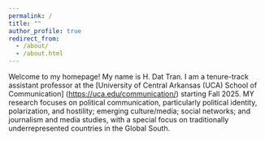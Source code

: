 ```yaml
---
permalink: /
title: ""
author_profile: true
redirect_from: 
  - /about/
  - /about.html
---
```


Welcome to my homepage!
My name is H. Dat Tran. I am a tenure-track assistant professor at the [University of Central Arkansas (UCA) School of Communication] (https://uca.edu/communication/) starting Fall 2025. MY research focuses on political communication, particularly political identity, polarization, and hostility; emerging culture/media; social networks; and journalism and media studies, with a special focus on traditionally underrepresented countries in the Global South.
